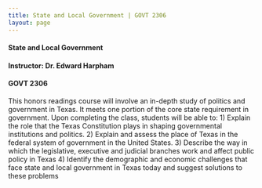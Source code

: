 ```yaml
---
title: State and Local Government | GOVT 2306
layout: page
---
```


#### State and Local Government

#### Instructor: Dr. Edward Harpham

#### GOVT 2306

This honors readings course will involve an in-depth study of politics and government in Texas. It meets one portion of the core state requirement in government.  Upon completing the class, students will be able to:
    1) Explain the role that the Texas Constitution plays in shaping governmental institutions and politics.
    2) Explain and assess the place of Texas in the federal system of government in the United States.
    3) Describe the way in which the legislative, executive and judicial branches work and affect public policy in Texas
    4) Identify the demographic and economic challenges that face state and local government in Texas today and suggest solutions to these problems
